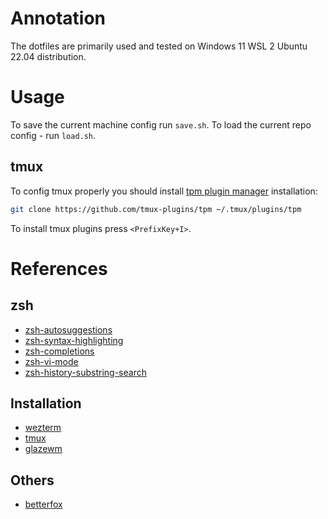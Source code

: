 # Annotation

The dotfiles are primarily used and tested on Windows 11 WSL 2 Ubuntu 22.04 distribution.

# Usage

To save the current machine config run `save.sh`.
To load the current repo config - run `load.sh`.

## tmux

To config tmux properly you should install
[tpm plugin manager](https://github.com/tmux-plugins/tpm) installation:

```bash
git clone https://github.com/tmux-plugins/tpm ~/.tmux/plugins/tpm
```

To install tmux plugins press `<PrefixKey+I>`.

# References

## zsh

- [zsh-autosuggestions](https://github.com/zsh-users/zsh-autosuggestions)
- [zsh-syntax-highlighting](https://github.com/zsh-users/zsh-syntax-highlighting)
- [zsh-completions](https://github.com/zsh-users/zsh-completions)
- [zsh-vi-mode](https://github.com/jeffreytse/zsh-vi-mode)
- [zsh-history-substring-search](https://github.com/zsh-users/zsh-history-substring-search)

## Installation

- [wezterm](https://wezterm.org/installation.html)
- [tmux](https://github.com/tmux/tmux/wiki/Installing)
- [glazewm](https://github.com/glzr-io/glazewm?tab=readme-ov-file#installation)

## Others

- [betterfox](https://github.com/yokoffing/BetterFox)
